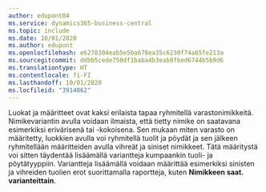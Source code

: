 ```yaml
---
author: edupont04
ms.service: dynamics365-business-central
ms.topic: include
ms.date: 10/01/2020
ms.author: edupont
ms.openlocfilehash: e6278304eab5e5ba678ea35c6230f74a65fe213a
ms.sourcegitcommit: ddbb5cede750df1baba4b3eab8fbed6744b5b9d6
ms.translationtype: HT
ms.contentlocale: fi-FI
ms.lasthandoff: 10/01/2020
ms.locfileid: "3914062"
---
```

Luokat ja määritteet ovat kaksi erilaista tapaa ryhmitellä varastonimikkeitä. Nimikevariantin avulla voidaan ilmaista, että tietty nimike on saatavana esimerkiksi erivärisenä tai -kokoisena. Sen mukaan miten varasto on määritetty, luokkien avulla voi ryhmitellä tuolit ja pöydät ja sen jälkeen ryhmitellään määritteiden avulla vihreät ja siniset nimikkeet. Tätä määritystä voi sitten täydentää lisäämällä variantteja kumpaankin tuoli- ja pöytätyyppiin. Variantteja lisäämällä voidaan määrittää esimerkiksi sinisten ja vihreiden tuolien erot suorittamalla raportteja, kuten **Nimikkeen saat. varianteittain**.

